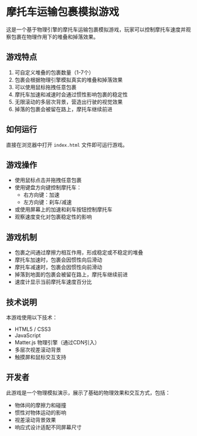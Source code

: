 # 摩托车运输包裹模拟游戏

这是一个基于物理引擎的摩托车运输包裹模拟游戏，玩家可以控制摩托车速度并观察包裹在物理作用下的堆叠和掉落效果。

## 游戏特点

1. 可自定义堆叠的包裹数量（1-7个）
2. 包裹会根据物理引擎模拟真实的堆叠和掉落效果
3. 可以使用鼠标拖拽任意包裹
4. 摩托车加速和减速时会通过惯性影响包裹的稳定性
5. 无限滚动的多层次背景，营造出行驶的视觉效果
6. 掉落的包裹会被留在路上，摩托车继续前进

## 如何运行

直接在浏览器中打开 `index.html` 文件即可运行游戏。

## 游戏操作

- 使用鼠标点击并拖拽任意包裹
- 使用键盘方向键控制摩托车：
  - 右方向键：加速
  - 左方向键：刹车/减速
- 或使用屏幕上的加速和刹车按钮控制摩托车
- 观察速度变化对包裹稳定性的影响

## 游戏机制

- 包裹之间通过摩擦力相互作用，形成稳定或不稳定的堆叠
- 摩托车加速时，包裹会因惯性向后滑动
- 摩托车减速时，包裹会因惯性向前滑动
- 掉落到地面的包裹会被留在路上，摩托车继续前进
- 速度计显示当前摩托车速度百分比

## 技术说明

本游戏使用以下技术：
- HTML5 / CSS3
- JavaScript
- Matter.js 物理引擎（通过CDN引入）
- 多层次视差滚动背景
- 触摸屏和鼠标交互支持

## 开发者

此游戏是一个物理模拟演示，展示了基础的物理效果和交互方式，包括：
- 物体间的摩擦力和碰撞
- 惯性对物体运动的影响
- 视差滚动背景效果
- 响应式设计适配不同屏幕尺寸